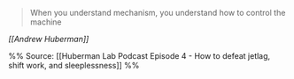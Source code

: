 > When you understand mechanism, you understand how to control the machine

*[[Andrew Huberman]]*

%%
Source: [[Huberman Lab Podcast Episode 4 - How to defeat jetlag, shift work, and sleeplessness]]
%%
